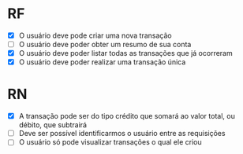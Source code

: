 # RF
- [x] O usuário deve pode criar uma nova transação
- [ ] O usuário deve poder obter um resumo de sua conta
- [x] O usuário deve poder listar todas as transações que já ocorreram
- [x] O usuário deve poder realizar uma transação única

# RN
- [x] A transação pode ser do tipo crédito que somará ao valor total, ou débito, que subtrairá
- [ ] Deve ser possível identificarmos o usuário entre as requisições
- [ ] O usuário só pode visualizar transações o qual ele criou
